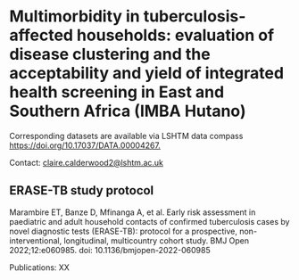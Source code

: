 # Multimorbidity in tuberculosis-affected households: evaluation of disease clustering and the acceptability and yield of integrated health screening in East and Southern Africa (IMBA Hutano)

Corresponding datasets are available via LSHTM data compass <https://doi.org/10.17037/DATA.00004267.>

Contact: claire.calderwood2@lshtm.ac.uk

## ERASE-TB study protocol
Marambire ET, Banze D, Mfinanga A, et al. Early risk assessment in paediatric and adult household contacts of confirmed tuberculosis cases by novel diagnostic tests (ERASE-TB): protocol for a prospective, non-interventional, longitudinal, multicountry cohort study. BMJ Open 2022;12:e060985. doi: 10.1136/bmjopen-2022-060985

Publications:
XX
